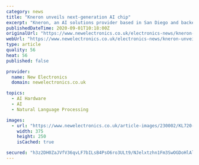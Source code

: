 ```yaml
---
category: news
title: "Kneron unveils next-generation AI chip"
excerpt: "Kneron, an AI solutions provider based in San Diego and backed by the likes of Alibaba, Sequoia, Horizons Ventures, Qualcomm, and SparkLabs has announced a new state of the art AI"
publishedDateTime: 2020-09-01T10:18:00Z
originalUrl: "https://www.newelectronics.co.uk/electronics-news/kneron-unveils-next-generation-ai-chip/230002/"
webUrl: "https://www.newelectronics.co.uk/electronics-news/kneron-unveils-next-generation-ai-chip/230002/"
type: article
quality: 56
heat: 56
published: false

provider:
  name: New Electronics
  domain: newelectronics.co.uk

topics:
  - AI Hardware
  - AI
  - Natural Language Processing

images:
  - url: "https://www.newelectronics.co.uk/article-images/230002/KL720-2.jpg?width=375&height=250&scale=canvas"
    width: 375
    height: 250
    isCached: true

secured: "h3z2DH0ZaJVfV36qvLF7bILsB4PsO6ro3ULt9/NJelxtzhn1Fm3SwOGDoHlAl8DF3qGfGXceIGVLSXxYvJFeomGq/zhZ7GObR0vOsSkEhB2NN0keUhPBzjzbjXL3eOq/O3OOulubmehFthK5D9DdY3N0XTXQdS9t06bgHFnPgljkSA64zl1W4MB5xYDGGDWzjK8RGj/RCB7Pe3/aPXV0RgurlXqaCDk6NXsHsqaKFsftp0Ra6LXhi0sWOH8Dr4Q0JpnsimjXo1nPiSfOEptLUfAcIk1ww2uVDM2IHrTDIEzPeMaWXd/zSSTlgvBVattT+WwJCXKiI40tehX8wi7ySTu+9isLHT4yAEZBM9TtEV4=;/IjikAuBT9dI3Czt4nCGGg=="
---
```


